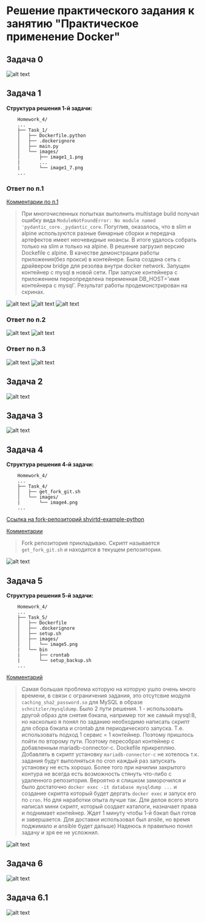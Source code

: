 
# Решение практического задания к занятию "Практическое применение Docker"

## Задача 0 ##

![alt text](https://github.com/pmaximp/devops-education/raw/main/Module_1/Homework_4/Task_0/images/image0.png)

## Задача 1 ##

**Структура решения 1-й задачи:**

        Homework_4/
        ...
        ├── Task_1/
        │   ├── Dockerfile.python
        │   ├── .dockerignore
        │   ├── main.py
        │   └── images/
        │       ├── image1_1.png
        |       ...
        |       └── image1_7.png
        ...

### Ответ по п.1

<u>Комментарии по п.1</u>

>При многочисленных попытках выполнить multistage build получал ошибку вида `ModuleNotFoundError: No module named 'pydantic_core._pydantic_core`. Погуглив, оказалось, что в slim и alpine используются разные бинарные сборки и передача артефектов имеет неочевидные нюансы. В итоге удалось собрать только на slim и только на alpine. В решение загрузил версию Dockefile с alpine. В качестве демонстрации работы приложения(без прокси) в контейнере. Была создана сеть с драйвером bridge для резолва внутри docker network. Запущен контейнер с mysql в новой сети. При запуске контейнера с приложением переопределена переменная DB_HOST='имя контейнера с mysql'. Результат работы продемонстрирован на скринах.

![alt text](https://github.com/pmaximp/devops-education/raw/main/Module_1/Homework_4/Task_1/images/image1_1.png)
![alt text](https://github.com/pmaximp/devops-education/raw/main/Module_1/Homework_4/Task_1/images/image1_2.png)
![alt text](https://github.com/pmaximp/devops-education/raw/main/Module_1/Homework_4/Task_1/images/image1_3.png)


### Ответ по п.2

![alt text](https://github.com/pmaximp/devops-education/raw/main/Module_1/Homework_4/Task_1/images/image1_4.png)
![alt text](https://github.com/pmaximp/devops-education/raw/main/Module_1/Homework_4/Task_1/images/image1_5.png)


### Ответ по п.3

![alt text](https://github.com/pmaximp/devops-education/raw/main/Module_1/Homework_4/Task_1/images/image1_6.png)
![alt text](https://github.com/pmaximp/devops-education/raw/main/Module_1/Homework_4/Task_1/images/image1_7.png)


## Задача 2 ##

![alt text](https://github.com/pmaximp/devops-education/raw/main/Module_1/Homework_4/Task_2/images/image2.png)


## Задача 3 ##


![alt text](https://github.com/pmaximp/devops-education/raw/main/Module_1/Homework_4/Task_3/images/image3.png)


## Задача 4 ##

**Структура решения 4-й задачи:**

        Homework_4/
        ...
        ├── Task_4/
        │   ├── get_fork_git.sh
        │   └── images/
        |       └── image4.png
        ...

[Ссылка на fork-репозиторий shvirtd-example-python](https://github.com/pmaximp/shvirtd-example-python)

<u>Комментарии</u>

>Fork репозитория прикладываю. Скрипт называется `get_fork_git.sh` и находится в текущем репозитории.

![alt text](https://github.com/pmaximp/devops-education/raw/main/Module_1/Homework_4/Task_4/images/image4.png)


## Задача 5 ##

**Структура решения 5-й задачи:**

        Homework_4/
        ...
        ├── Task_5/
        │   ├── Dockerfile
        │   ├── .dockerignore
        │   ├── setup.sh
        │   ├── images/
        │   │   └── image5.png
        |   └── bin 
        |       ├── crontab
        |       └── setup_backup.sh
        ...


<u>Комментарий</u>

> Самая большая проблема которую на которую ушло очень много времени, в связи с ограничения задания, это отсутсвие модуля `caching_sha2_password.so` для MySQL в образе `schnitzler/mysqldump`. Было 2 пути решения. 1 -  использовать другой образ для снятия бэкапа, например тот же самый mysql:8, но насколько я понял по заданию необходимо написать скрипт для сбора бэкапа и crontab для периодического запуска. Т.е. использовать подход 1 сервис = 1 контейнер. Поэтому пришлось пойти по второму пути. Поэтому пересобрал контейнер с добавленным mariadb-connector-c. Dockefile прикрепляю. Добавлять в скрипт установку `mariadb-connector-c` не хотелось т.к. задания будут выполняться по сron каждый раз запускать установку не есть хорошо. Более того при начилии закрытого контура не всегда есть возможность стянуть что-либо с удаленного репозитория. Вероятно я слишком заморочился и было достаточно `docker exec -it database mysqldump ...` и создание скрипта который будет дергать `docker exec` и запуск его по `cron`. Но для наработки опыта лучше так. Для делоя всего этого написал мини скрипт, который создает каталоги, назначает права и поднимает контейнер. Ждет 1 минуту чтобы 1-й бэкап был готов и завершается. Для доставки использовал был ansile, но время поджимало и ansible будет дальше) Надеюсь я правильно понял задачу и зря ее не усложнил.

![alt text](https://github.com/pmaximp/devops-education/raw/main/Module_1/Homework_4/Task_5/images/image5.png)


## Задача 6 ##

![alt text](https://github.com/pmaximp/devops-education/raw/main/Module_1/Homework_4/Task_6/images/image6_1.png)


## Задача 6.1 ##

![alt text](https://github.com/pmaximp/devops-education/raw/main/Module_1/Homework_4/Task_6/images/image6_2.png)
